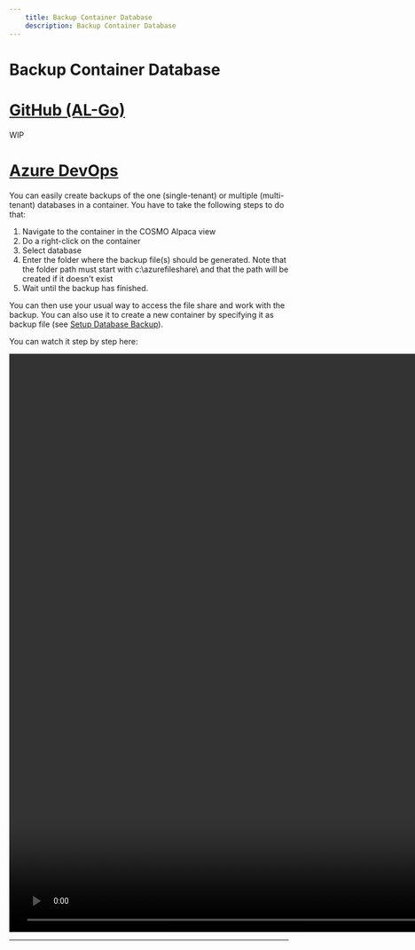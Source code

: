 ```yaml
---
    title: Backup Container Database
    description: Backup Container Database
---
```


# Backup Container Database

# [**GitHub (AL-Go)**](#tab/github)
WIP

# [**Azure DevOps**](#tab/azdevops)

You can easily create backups of the one (single-tenant) or multiple (multi-tenant) databases in a container. You have to take the following steps to do that:

1. Navigate to the container in the COSMO Alpaca view
2. Do a right-click on the container
3. Select database
4. Enter the folder where the backup file(s) should be generated. Note that the folder path must start with c:\azurefileshare\ and that the path will be created if it doesn't exist
5. Wait until the backup has finished.

You can then use your usual way to access the file share and work with the backup. You can also use it to create a new container by specifying it as backup file (see [Setup Database Backup](../containers/setup-bak.md)).

You can watch it step by step here:

<video width="1920px" height="1042px" controls>
  <source src="../media/vsc-extension-backup-database.mp4" type="video/mp4">
  Your browser does not support the video tag.
</video>

---